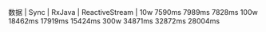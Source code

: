 

数据       |   	Sync	|	RxJava	|	ReactiveStream  |
10w  	        7590ms		7989ms		7828ms
100w	        18462ms		17919ms		15424ms
300w	        34871ms		32872ms		28004ms
